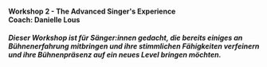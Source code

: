 #### Workshop 2 - The Advanced Singer's Experience<br>Coach: Danielle Lous
##### Dieser Workshop ist für Sänger:innen gedacht, die bereits einiges an Bühnenerfahrung mitbringen und  ihre stimmlichen Fähigkeiten verfeinern und ihre Bühnenpräsenz auf ein neues Level bringen möchten.